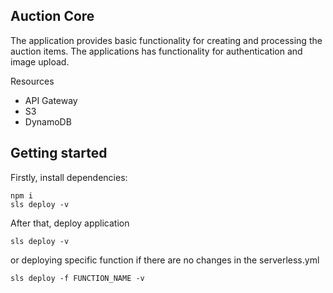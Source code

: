  ## Auction Core

The application provides basic functionality for creating and processing the auction items. The applications has functionality for authentication and image upload.

Resources
* API Gateway 
* S3
* DynamoDB


## Getting started
Firstly, install dependencies:
```
npm i
sls deploy -v
```
After that, deploy application
```
sls deploy -v
```
or deploying specific function if there are no changes in the serverless.yml

```
sls deploy -f FUNCTION_NAME -v
```
